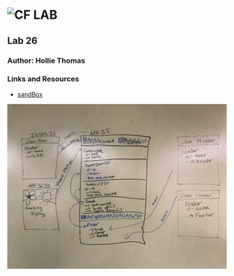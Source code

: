 ![CF](http://i.imgur.com/7v5ASc8.png) LAB
=================================================

## Lab 26

### Author: Hollie Thomas

### Links and Resources
* [sandBox](https://codesandbox.io/s/ymwv2x7y1z)





![UML](./lab26UML.jpg)
